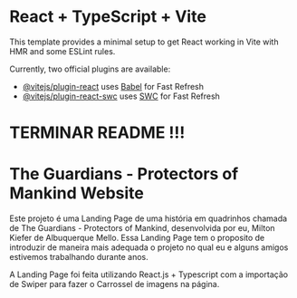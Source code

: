 # React + TypeScript + Vite

This template provides a minimal setup to get React working in Vite with HMR and some ESLint rules.

Currently, two official plugins are available:

- [@vitejs/plugin-react](https://github.com/vitejs/vite-plugin-react/blob/main/packages/plugin-react/README.md) uses [Babel](https://babeljs.io/) for Fast Refresh
- [@vitejs/plugin-react-swc](https://github.com/vitejs/vite-plugin-react-swc) uses [SWC](https://swc.rs/) for Fast Refresh


# TERMINAR README !!!
# The Guardians - Protectors of Mankind Website

Este projeto é uma Landing Page de uma história em quadrinhos chamada de The Guardians - Protectors of Mankind, desenvolvida por eu, Milton Kiefer de Albuquerque Mello. Essa Landing Page tem o proposito de introduzir de maneira mais adequada o projeto no qual eu e alguns amigos estivemos trabalhando durante anos.

A Landing Page foi feita utilizando React.js + Typescript com a importação de Swiper para fazer o Carrossel de imagens na página.